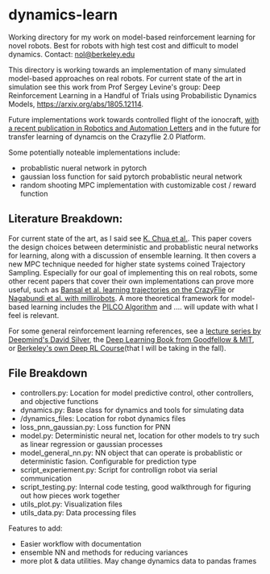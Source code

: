 # dynamics-learn
Working directory for my work on model-based reinforcement learning for novel robots. Best for robots with high test cost and difficult to model dynamics. Contact: [nol@berkeley.edu](mailto:nol@berkeley.edu)

This directory is working towards an implementation of many simulated model-based approaches on real robots. For current state of the art in simulation see this work from Prof Sergey Levine's group: Deep Reinforcement Learning in a Handful of Trials using Probabilistic Dynamics Models,  https://arxiv.org/abs/1805.12114.

Future implementations work towards controlled flight of the ionocraft,
[with a recent publication in Robotics and Automation Letters](https://ieeexplore.ieee.org/document/8373697/)
and in the future for transfer learning of dynamcis on the Crazyflie 2.0 Platform.

Some potentially noteable implementations include:
- probablistic nueral network in pytorch
- gaussian loss function for said pytorch probablistic neural network
- random shooting MPC implementation with customizable cost / reward function

Literature Breakdown:
---------------------

For current state of the art, as I said see [K. Chua et al.](https://arxiv.org/abs/1805.12114). This paper covers the design choices between deterministic and probablistic neural networks for learning, along with a discussion of ensemble learning. It then covers a new MPC technique needed for higher state systems coined Trajectory Sampling. Especially for our goal of implementing this on real robots, some other recent papers that cover their own implementations can prove more useful, such as [Bansal et al. learning trajectories on the CrazyFlie](https://ieeexplore.ieee.org/document/7798978/) or [Nagabundi et al. with millirobots](https://arxiv.org/abs/1708.02596). A more theoretical framework for model-based learning includes the [PILCO Algorithm](http://mlg.eng.cam.ac.uk/pub/pdf/DeiRas11.pdf) and .... will update with what I feel is relevant.

For some general reinforcement learning references, see a [lecture series by Deepmind's David Silver](https://www.youtube.com/playlist?list=PLqYmG7hTraZDM-OYHWgPebj2MfCFzFObQ), the [Deep Learning Book from Goodfellow & MIT](https://www.deeplearningbook.org/), or [Berkeley's own Deep RL Course](http://rail.eecs.berkeley.edu/deeprlcourse/)(that I will be taking in the fall).

File Breakdown
--------------
- controllers.py: Location for model predictive control, other controllers, and objective functions
- dynamics.py: Base class for dynamics and tools for simulating data
- /dynamics_files: Location for robot dynamics files
- loss_pnn_gaussian.py: Loss function for PNN
- model.py: Deterministic neural net, location for other models to try such as linear regression or gaussian processes
- model_general_nn.py: NN object that can operate is probablistic or deterministic fasion. Configurable for prediction type
- script_experiement.py: Script for controllign robot via serial communication
- script_testing.py: Internal code testing, good walkthrough for figuring out how pieces work together
- utils_plot.py: Visualization files
- utils_data.py: Data processing files

Features to add:
- Easier workflow with documentation
- ensemble NN and methods for reducing variances
- more plot & data utilities. May change dynamics data to pandas frames
